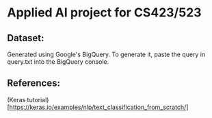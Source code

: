 # Applied AI project for CS423/523

## Dataset:
Generated using Google's BigQuery. To generate it, paste the query in query.txt into the BigQuery console.

## References:
(Keras tutorial)[https://keras.io/examples/nlp/text_classification_from_scratch/]